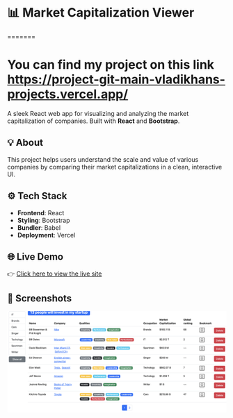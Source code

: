 # 📊 Market Capitalization Viewer

=======

# You can find my project on this link https://project-git-main-vladikhans-projects.vercel.app/

A sleek React web app for visualizing and analyzing the market capitalization of companies. Built with **React** and **Bootstrap**.

## 💡 About

This project helps users understand the scale and value of various companies by comparing their market capitalizations in a clean, interactive UI.

## ⚙️ Tech Stack

- **Frontend**: React
- **Styling**: Bootstrap
- **Bundler**: Babel
- **Deployment**: Vercel

## 🌐 Live Demo

👉 [Click here to view the live site](hhttps://project-git-main-vladikhans-projects.vercel.app/)

## 📸 Screenshots

![Home Page](./public/homepage.png)
